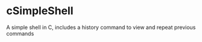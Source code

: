 # cSimpleShell
A simple shell in C, includes a history command to view and repeat previous commands
